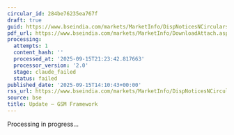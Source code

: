 ```yaml
---
circular_id: 284be76235ea767f
draft: true
guid: https://www.bseindia.com/markets/MarketInfo/DispNoticesNCirculars.aspx?Noticeid={6EE8925F-E1DB-49B9-95B9-B28EB538D66A}&noticeno=20250915-65&dt=09/15/2025&icount=65&totcount=81&flag=0
pdf_url: https://www.bseindia.com/markets/MarketInfo/DownloadAttach.aspx?id=20250915-65&attachedId=baf41d1c-4ad5-4294-af44-e7dd0e3384fa
processing:
  attempts: 1
  content_hash: ''
  processed_at: '2025-09-15T21:23:42.817663'
  processor_version: '2.0'
  stage: claude_failed
  status: failed
published_date: '2025-09-15T14:10:43+00:00'
rss_url: https://www.bseindia.com/markets/MarketInfo/DispNoticesNCirculars.aspx?Noticeid={6EE8925F-E1DB-49B9-95B9-B28EB538D66A}&noticeno=20250915-65&dt=09/15/2025&icount=65&totcount=81&flag=0
source: bse
title: Update – GSM Framework
---
```


Processing in progress...